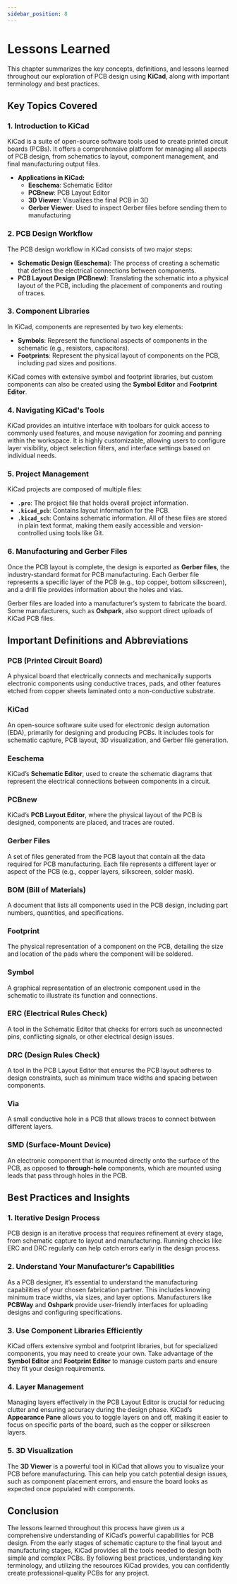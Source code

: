 ```yaml
---
sidebar_position: 8
---
```


# Lessons Learned

This chapter summarizes the key concepts, definitions, and lessons learned throughout our exploration of PCB design using **KiCad**, along with important terminology and best practices.

## Key Topics Covered

### 1. **Introduction to KiCad**
KiCad is a suite of open-source software tools used to create printed circuit boards (PCBs). It offers a comprehensive platform for managing all aspects of PCB design, from schematics to layout, component management, and final manufacturing output files.

- **Applications in KiCad:**
  - **Eeschema**: Schematic Editor
  - **PCBnew**: PCB Layout Editor
  - **3D Viewer**: Visualizes the final PCB in 3D
  - **Gerber Viewer**: Used to inspect Gerber files before sending them to manufacturing

### 2. **PCB Design Workflow**
The PCB design workflow in KiCad consists of two major steps:
- **Schematic Design (Eeschema)**: The process of creating a schematic that defines the electrical connections between components.
- **PCB Layout Design (PCBnew)**: Translating the schematic into a physical layout of the PCB, including the placement of components and routing of traces.

### 3. **Component Libraries**
In KiCad, components are represented by two key elements:
- **Symbols**: Represent the functional aspects of components in the schematic (e.g., resistors, capacitors).
- **Footprints**: Represent the physical layout of components on the PCB, including pad sizes and positions.

KiCad comes with extensive symbol and footprint libraries, but custom components can also be created using the **Symbol Editor** and **Footprint Editor**.

### 4. **Navigating KiCad's Tools**
KiCad provides an intuitive interface with toolbars for quick access to commonly used features, and mouse navigation for zooming and panning within the workspace. It is highly customizable, allowing users to configure layer visibility, object selection filters, and interface settings based on individual needs.

### 5. **Project Management**
KiCad projects are composed of multiple files:
- **`.pro`**: The project file that holds overall project information.
- **`.kicad_pcb`**: Contains layout information for the PCB.
- **`.kicad_sch`**: Contains schematic information.
All of these files are stored in plain text format, making them easily accessible and version-controlled using tools like Git.

### 6. **Manufacturing and Gerber Files**
Once the PCB layout is complete, the design is exported as **Gerber files**, the industry-standard format for PCB manufacturing. Each Gerber file represents a specific layer of the PCB (e.g., top copper, bottom silkscreen), and a drill file provides information about the holes and vias.

Gerber files are loaded into a manufacturer’s system to fabricate the board. Some manufacturers, such as **Oshpark**, also support direct uploads of KiCad PCB files.

## Important Definitions and Abbreviations

### PCB (Printed Circuit Board)
A physical board that electrically connects and mechanically supports electronic components using conductive traces, pads, and other features etched from copper sheets laminated onto a non-conductive substrate.

### KiCad
An open-source software suite used for electronic design automation (EDA), primarily for designing and producing PCBs. It includes tools for schematic capture, PCB layout, 3D visualization, and Gerber file generation.

### Eeschema
KiCad’s **Schematic Editor**, used to create the schematic diagrams that represent the electrical connections between components in a circuit.

### PCBnew
KiCad’s **PCB Layout Editor**, where the physical layout of the PCB is designed, components are placed, and traces are routed.

### Gerber Files
A set of files generated from the PCB layout that contain all the data required for PCB manufacturing. Each file represents a different layer or aspect of the PCB (e.g., copper layers, silkscreen, solder mask).

### BOM (Bill of Materials)
A document that lists all components used in the PCB design, including part numbers, quantities, and specifications.

### Footprint
The physical representation of a component on the PCB, detailing the size and location of the pads where the component will be soldered.

### Symbol
A graphical representation of an electronic component used in the schematic to illustrate its function and connections.

### ERC (Electrical Rules Check)
A tool in the Schematic Editor that checks for errors such as unconnected pins, conflicting signals, or other electrical design issues.

### DRC (Design Rules Check)
A tool in the PCB Layout Editor that ensures the PCB layout adheres to design constraints, such as minimum trace widths and spacing between components.

### Via
A small conductive hole in a PCB that allows traces to connect between different layers.

### SMD (Surface-Mount Device)
An electronic component that is mounted directly onto the surface of the PCB, as opposed to **through-hole** components, which are mounted using leads that pass through holes in the PCB.

## Best Practices and Insights

### 1. **Iterative Design Process**
PCB design is an iterative process that requires refinement at every stage, from schematic capture to layout and manufacturing. Running checks like ERC and DRC regularly can help catch errors early in the design process.

### 2. **Understand Your Manufacturer’s Capabilities**
As a PCB designer, it’s essential to understand the manufacturing capabilities of your chosen fabrication partner. This includes knowing minimum trace widths, via sizes, and layer options. Manufacturers like **PCBWay** and **Oshpark** provide user-friendly interfaces for uploading designs and configuring specifications.

### 3. **Use Component Libraries Efficiently**
KiCad offers extensive symbol and footprint libraries, but for specialized components, you may need to create your own. Take advantage of the **Symbol Editor** and **Footprint Editor** to manage custom parts and ensure they fit your design requirements.

### 4. **Layer Management**
Managing layers effectively in the PCB Layout Editor is crucial for reducing clutter and ensuring accuracy during the design phase. KiCad’s **Appearance Pane** allows you to toggle layers on and off, making it easier to focus on specific parts of the board, such as the copper or silkscreen layers.

### 5. **3D Visualization**
The **3D Viewer** is a powerful tool in KiCad that allows you to visualize your PCB before manufacturing. This can help you catch potential design issues, such as component placement errors, and ensure the board looks as expected once populated with components.

## Conclusion

The lessons learned throughout this process have given us a comprehensive understanding of KiCad’s powerful capabilities for PCB design. From the early stages of schematic capture to the final layout and manufacturing stages, KiCad provides all the tools needed to design both simple and complex PCBs. By following best practices, understanding key terminology, and utilizing the resources KiCad provides, you can confidently create professional-quality PCBs for any project.